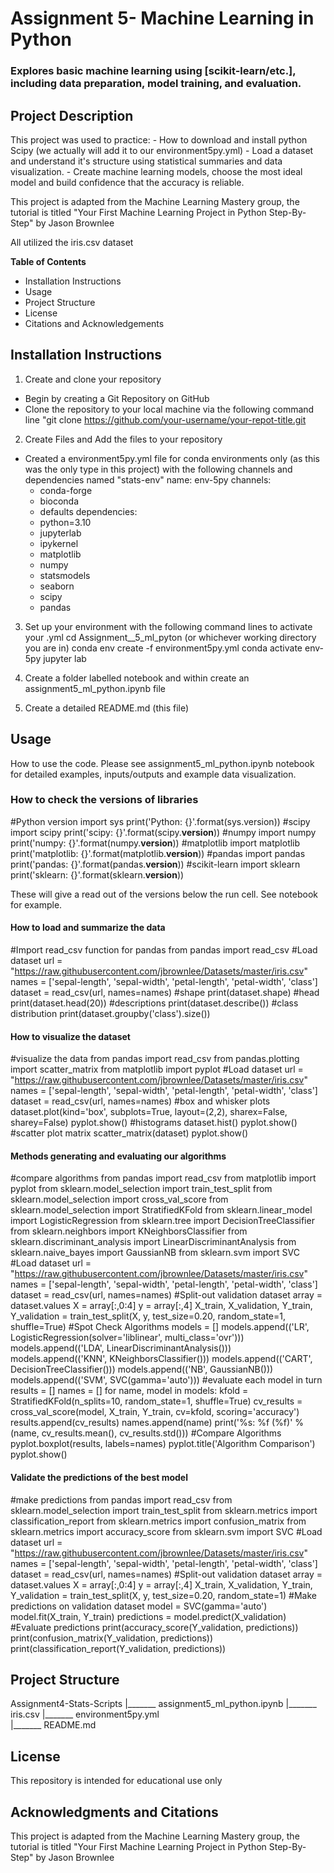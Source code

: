 # Assignment 5- Machine Learning in Python
### Explores basic machine learning using [scikit-learn/etc.], including data preparation, model training, and evaluation. 
 
## Project Description

This project was used to practice:
    - How to download and install python Scipy (we actually will add it to our environment5py.yml)
    - Load a dataset and understand it's structure using statistical summaries and data visualization.
    - Create machine learning models, choose the most ideal model and build confidence that the accuracy is reliable.

This project is adapted from the Machine Learning Mastery group, the tutorial is titled "Your First Machine Learning Project in Python Step-By-Step" by Jason Brownlee

 All utilized the iris.csv dataset

**Table of Contents**

- Installation Instructions
- Usage
- Project Structure
- License
- Citations and Acknowledgements

 
## Installation Instructions

1. Create and clone your repository
- Begin by creating a Git Repository on GitHub
- Clone the repository to your local machine via the following command line "git clone https://github.com/your-username/your-repot-title.git

2. Create Files and Add the files to your repository

- Created a environment5py.yml file for conda environments only (as this was the only type in this project) with the following channels and dependencies named "stats-env"
name: env-5py
channels:
  - conda-forge
  - bioconda
  - defaults
dependencies:
  - python=3.10
  - jupyterlab
  - ipykernel
  - matplotlib
  - numpy
  - statsmodels
  - seaborn
  - scipy
  - pandas

3) Set up your environment with the following command lines to activate your .yml
cd Assignment__5_ml_pyton (or whichever working directory you are in)
conda env create -f environment5py.yml
conda activate env-5py
jupyter lab

4) Create a folder labelled notebook and within create an assignment5_ml_python.ipynb file

5) Create a detailed README.md (this file)

## Usage
How to use the code. Please see assignment5_ml_python.ipynb notebook for detailed examples, inputs/outputs and example data visualization.

### How to check the versions of libraries
 
#Python version
import sys
print('Python: {}'.format(sys.version))
#scipy
import scipy
print('scipy: {}'.format(scipy.__version__))
#numpy
import numpy
print('numpy: {}'.format(numpy.__version__))
#matplotlib
import matplotlib
print('matplotlib: {}'.format(matplotlib.__version__))
#pandas
import pandas
print('pandas: {}'.format(pandas.__version__))
#scikit-learn
import sklearn
print('sklearn: {}'.format(sklearn.__version__))

These will give a read out of the versions below the run cell.
See notebook for example.


#### How to load and summarize the data

#Import read_csv function for pandas
from pandas import read_csv
#Load dataset
url = "https://raw.githubusercontent.com/jbrownlee/Datasets/master/iris.csv"
names = ['sepal-length', 'sepal-width', 'petal-length', 'petal-width', 'class']
dataset = read_csv(url, names=names)
#shape
print(dataset.shape)
#head
print(dataset.head(20))
#descriptions
print(dataset.describe())
#class distribution
print(dataset.groupby('class').size())

#### How to visualize the dataset

#visualize the data
from pandas import read_csv
from pandas.plotting import scatter_matrix
from matplotlib import pyplot
#Load dataset
url = "https://raw.githubusercontent.com/jbrownlee/Datasets/master/iris.csv"
names = ['sepal-length', 'sepal-width', 'petal-length', 'petal-width', 'class']
dataset = read_csv(url, names=names)
#box and whisker plots
dataset.plot(kind='box', subplots=True, layout=(2,2), sharex=False, sharey=False)
pyplot.show()
#histograms
dataset.hist()
pyplot.show()
#scatter plot matrix
scatter_matrix(dataset)
pyplot.show()


#### Methods generating and evaluating our algorithms 

#compare algorithms
from pandas import read_csv
from matplotlib import pyplot
from sklearn.model_selection import train_test_split
from sklearn.model_selection import cross_val_score
from sklearn.model_selection import StratifiedKFold
from sklearn.linear_model import LogisticRegression
from sklearn.tree import DecisionTreeClassifier
from sklearn.neighbors import KNeighborsClassifier
from sklearn.discriminant_analysis import LinearDiscriminantAnalysis
from sklearn.naive_bayes import GaussianNB
from sklearn.svm import SVC
#Load dataset
url = "https://raw.githubusercontent.com/jbrownlee/Datasets/master/iris.csv"
names = ['sepal-length', 'sepal-width', 'petal-length', 'petal-width', 'class']
dataset = read_csv(url, names=names)
#Split-out validation dataset
array = dataset.values
X = array[:,0:4]
y = array[:,4]
X_train, X_validation, Y_train, Y_validation = train_test_split(X, y, test_size=0.20, random_state=1, shuffle=True)
#Spot Check Algorithms
models = []
models.append(('LR', LogisticRegression(solver='liblinear', multi_class='ovr')))
models.append(('LDA', LinearDiscriminantAnalysis()))
models.append(('KNN', KNeighborsClassifier()))
models.append(('CART', DecisionTreeClassifier()))
models.append(('NB', GaussianNB()))
models.append(('SVM', SVC(gamma='auto')))
#evaluate each model in turn
results = []
names = []
for name, model in models:
kfold = StratifiedKFold(n_splits=10, random_state=1, shuffle=True)
cv_results = cross_val_score(model, X_train, Y_train, cv=kfold, scoring='accuracy')
results.append(cv_results)
names.append(name)
print('%s: %f (%f)' % (name, cv_results.mean(), cv_results.std()))
#Compare Algorithms
pyplot.boxplot(results, labels=names)
pyplot.title('Algorithm Comparison')
pyplot.show()

#### Validate the predictions of the best model

#make predictions
from pandas import read_csv
from sklearn.model_selection import train_test_split
from sklearn.metrics import classification_report
from sklearn.metrics import confusion_matrix
from sklearn.metrics import accuracy_score
from sklearn.svm import SVC
#Load dataset
url = "https://raw.githubusercontent.com/jbrownlee/Datasets/master/iris.csv"
names = ['sepal-length', 'sepal-width', 'petal-length', 'petal-width', 'class']
dataset = read_csv(url, names=names)
#Split-out validation dataset
array = dataset.values
X = array[:,0:4]
y = array[:,4]
X_train, X_validation, Y_train, Y_validation = train_test_split(X, y, test_size=0.20, random_state=1)
#Make predictions on validation dataset
model = SVC(gamma='auto')
model.fit(X_train, Y_train)
predictions = model.predict(X_validation)
#Evaluate predictions
print(accuracy_score(Y_validation, predictions))
print(confusion_matrix(Y_validation, predictions))
print(classification_report(Y_validation, predictions))

## Project Structure

Assignment4-Stats-Scripts
    |_______ assignment5_ml_python.ipynb
    |_______ iris.csv
    |_______ environment5py.yml   
    |_______ README.md
    

    
## License 

This repository is intended for educational use only
 

## Acknowledgments and Citations
This project is adapted from the Machine Learning Mastery group, the tutorial is titled "Your First Machine Learning Project in Python Step-By-Step" by Jason Brownlee

